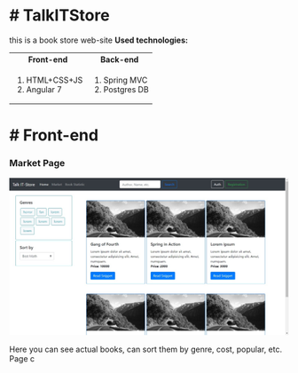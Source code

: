 
<h1># TalkITStore</h1>
<p>
  this is a book store web-site
  <b>Used technologies:</b>
<table>
  <tr>
    <th>
      Front-end
    </th>
    <th>
      Back-end
    </th>
  </tr>
  <tr>
    <td>
      <ol type="point">
        <li>HTML+CSS+JS</li>
        <li>Angular 7</li>
      </ol>
    </td>
    <td>
      <ol>
        <li>Spring MVC</li>
        <li>Postgres DB</li>
      </ol>
    </td>
  </tr>
</table>

<h1># Front-end</h1>
<h3>Market Page</h3>
<img style="height=" src="Readme\images\Market.jpg"/>
<p>Here you can see actual books, can sort them by genre, cost, popular, etc.
Page c
</p>
